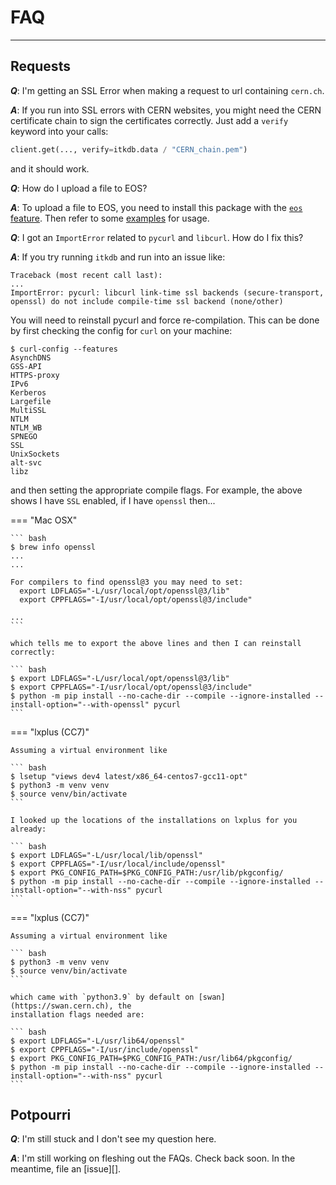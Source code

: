 # FAQ

---

## Requests

**_Q_**: I'm getting an SSL Error when making a request to url containing
`cern.ch`.

**_A_**: If you run into SSL errors with CERN websites, you might need the CERN
certificate chain to sign the certificates correctly. Just add a `verify`
keyword into your calls:

```py
client.get(..., verify=itkdb.data / "CERN_chain.pem")
```

and it should work.

**_Q_**: How do I upload a file to EOS?

**_A_**: To upload a file to EOS, you need to install this package with the
[`eos` feature](../install.md). Then refer to some [examples](../examples.md)
for usage.

**_Q_**: I got an `ImportError` related to `pycurl` and `libcurl`. How do I fix
this?

**_A_**: If you try running `itkdb` and run into an issue like:

```
Traceback (most recent call last):
...
ImportError: pycurl: libcurl link-time ssl backends (secure-transport, openssl) do not include compile-time ssl backend (none/other)
```

You will need to reinstall pycurl and force re-compilation. This can be done by
first checking the config for `curl` on your machine:

```shell hl_lines="12"
$ curl-config --features
AsynchDNS
GSS-API
HTTPS-proxy
IPv6
Kerberos
Largefile
MultiSSL
NTLM
NTLM_WB
SPNEGO
SSL
UnixSockets
alt-svc
libz
```

and then setting the appropriate compile flags. For example, the above shows I
have `SSL` enabled, if I have `openssl` then...

=== "Mac OSX"

    ``` bash
    $ brew info openssl
    ...
    ...

    For compilers to find openssl@3 you may need to set:
      export LDFLAGS="-L/usr/local/opt/openssl@3/lib"
      export CPPFLAGS="-I/usr/local/opt/openssl@3/include"

    ...
    ```

    which tells me to export the above lines and then I can reinstall correctly:

    ``` bash
    $ export LDFLAGS="-L/usr/local/opt/openssl@3/lib"
    $ export CPPFLAGS="-I/usr/local/opt/openssl@3/include"
    $ python -m pip install --no-cache-dir --compile --ignore-installed --install-option="--with-openssl" pycurl
    ```

=== "lxplus (CC7)"

    Assuming a virtual environment like

    ``` bash
    $ lsetup "views dev4 latest/x86_64-centos7-gcc11-opt"
    $ python3 -m venv venv
    $ source venv/bin/activate
    ```

    I looked up the locations of the installations on lxplus for you already:

    ``` bash
    $ export LDFLAGS="-L/usr/local/lib/openssl"
    $ export CPPFLAGS="-I/usr/local/include/openssl"
    $ export PKG_CONFIG_PATH=$PKG_CONFIG_PATH:/usr/lib/pkgconfig/
    $ python -m pip install --no-cache-dir --compile --ignore-installed --install-option="--with-nss" pycurl
    ```

=== "lxplus (CC7)"

    Assuming a virtual environment like

    ``` bash
    $ python3 -m venv venv
    $ source venv/bin/activate
    ```

    which came with `python3.9` by default on [swan](https://swan.cern.ch), the
    installation flags needed are:

    ``` bash
    $ export LDFLAGS="-L/usr/lib64/openssl"
    $ export CPPFLAGS="-I/usr/include/openssl"
    $ export PKG_CONFIG_PATH=$PKG_CONFIG_PATH:/usr/lib64/pkgconfig/
    $ python -m pip install --no-cache-dir --compile --ignore-installed --install-option="--with-nss" pycurl
    ```

## Potpourri

**_Q_**: I'm still stuck and I don't see my question here.

**_A_**: I'm still working on fleshing out the FAQs. Check back soon. In the
meantime, file an [issue][].
